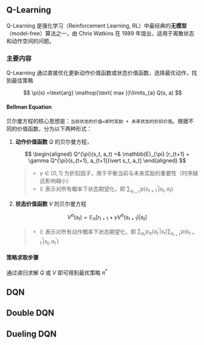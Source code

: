 ## Q-Learning
Q-Learning 是强化学习（Reinforcement Learning, RL）中最经典的**无模型**（model-free）算法之一，由 Chris Watkins 在 1989 年提出，适用于离散状态和动作空间的问题。

### 主要内容
Q-Learning 通过直接优化更新动作价值函数或状态价值函数，选择最优动作，找到最佳策略

$$
\pi(s) =\text{arg} \mathop{\text{ max }}\limits_{a} Q(s, a)
$$

#### Bellman Equation
贝尔曼方程的核心思想是：`当前状态的价值=即时奖励 + 未来状态的折扣价值`。根据不同的价值函数，分为以下两种形式：

1. **动作价值函数** $Q$ 的贝尔曼方程，

    $$
    \begin{aligned}
        Q^{\pi}(s_t, a_t) 
        =& \mathbb{E}_{\pi} [r_{t+1} + \gamma Q^{\pi}(s_{t+1}, a_{t+1})\vert s_t, a_t] 
    \end{aligned}
    $$

    > - $\gamma \in [0, 1]$ 为折扣因子，用于平衡当前与未来奖励的重要性（时序越远影响越小）  
    > - $\mathbb{E}$ 表示对所有概率下状态期望化，即 $\sum_{s_{t+1}^{'}} p(s_{t+1}^{'}\vert s_t, a_t)$

2. **状态价值函数** $V$ 的贝尔曼方程

    $$
    V^{\pi}(s_t) = \mathbb{E}_{\pi} [r_{t+1} + \gamma V^{\pi}(s_{t+1})\vert s_t]
    $$

    > - $\mathbb{E}$ 表示对所有动作概率下状态期望化，即 $\sum_{a_{t}^{'}} p_{\pi}(a_{t}^{'}\vert s_t)\sum_{s_{t+1}^{'}}p(s_{t+1}^{'}\vert s_t, a_{t}^{'})$

#### 策略求取步骤
通过递归求解 $Q$ 或 $V$ 即可得到最优策略 $\pi^*$

## DQN


## Double DQN

## Dueling DQN